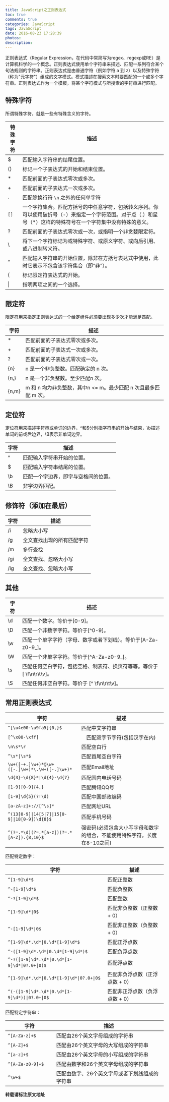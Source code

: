 ```yaml
---
title: JavaScript之正则表达式
toc: true
comments: true
categories: JavaScript
tags: JavaScript
date: 2016-08-23 17:28:39
photos:
description:
---
```


正则表达式（Regular Expression，在代码中常简写为regex、regexp或RE）是计算机科学的一个概念。正则表达式使用单个字符串来描述、匹配一系列符合某个句法规则的字符串。正则表达式是由普通字符（例如字符 a 到 z）以及特殊字符（称为"元字符"）组成的文字模式。模式描述在搜索文本时要匹配的一个或多个字符串。正则表达式作为一个模板，将某个字符模式与所搜索的字符串进行匹配。

<!--more-->

## 特殊字符

所谓特殊字符，就是一些有特殊含义的字符。

|特殊字符|描述|
|---|---|
|$ | 匹配输入字符串的结尾位置。|
|()| 标记一个子表达式的开始和结束位置。|
|* |  匹配前面的子表达式零次或多次。|
|+ |  匹配前面的子表达式一次或多次。|
|. |  匹配除换行符 `\n` 之外的任何单字符|
|`[]`|  一个字符集合。匹配方括号的中任意字符，包括转义序列。你可以使用破折号（-）来指定一个字符范围。对于点（.）和星号（*）这样的特殊符号在一个字符集中没有特殊的意义。|
|? |  匹配前面的子表达式零次或一次，或指明一个非贪婪限定符。|
|\ |  将下一个字符标记为或特殊字符、或原义字符、或向后引用、或八进制转义符。|
|^ |  匹配输入字符串的开始位置，除非在方括号表达式中使用，此时它表示不包含该字符集合（即“非”）。|
|{ |  标记限定符表达式的开始。|
|&#124;|  指明两项之间的一个选择。|

## 限定符

限定符用来指定正则表达式的一个给定组件必须要出现多少次才能满足匹配。

|字符|  描述|
|---|---|
|*  | 匹配前面的子表达式零次或多次。|
|+   |匹配前面的子表达式一次或多次。|
|?|   匹配前面的子表达式零次或一次。|
|{n} |n 是一个非负整数。匹配确定的 n 次。|
|{n,} |   n 是一个非负整数。至少匹配n 次。|
|{n,m} |  m 和 n 均为非负整数，其中n <= m。最少匹配 n 次且最多匹配 m 次。|

## 定位符

定位符用来描述字符串或单词的边界，^和$分别指字符串的开始与结束，\b描述单词的前或后边界，\B表示非单词边界。

|字符|  描述|
|---|---|
|^   |匹配输入字符串开始的位置。|
|$   |匹配输入字符串结尾的位置。|
|\b  |匹配一个字边界，即字与空格间的位置。|
|\B  |非字边界匹配。|

## 修饰符（添加在最后）

|字符|  描述|
|---|---|
|/i | 忽略大小写 |
|/g | 全文查找出现的所有匹配字符 |
|/m | 多行查找 |
|/gi| 全文查找、忽略大小写 |
|/ig| 全文查找、忽略大小写 |

## 其他

|字符|  描述|
|---|---|
|\d | 匹配一个数字。等价于[0-9]。 |
|\D | 匹配一个非数字字符。等价于[^0-9]。 |
|\w | 匹配一个单字字符（字母、数字或者下划线）。等价于[A-Za-z0-9_]。 |
|\W | 匹配一个非单字字符。等价于[^A-Za-z0-9_]。 |
|\s | 匹配任何空白字符，包括空格、制表符、换页符等等。等价于 [ \f\n\r\t\v]。|
|\S | 匹配任何非空白字符。等价于 [^ \f\n\r\t\v]。|


## 常用正则表达式

|字符|  描述|
|---|---|
|`^[\u4e00-\u9fa5]{0,}$` |匹配中文字符串|
|`[^\x00-\xff]` |　匹配双字节字符(包括汉字在内)|
|`\n\s*\r` |匹配空白行|
|<code>^\s*&#124;\s*$</code> |匹配首尾空白字符|
|`\w+([-+.]\w+)*@\w+([-.]\w+)*\.\w+([-.]\w+)*`|匹配Email地址|
|<code>\d{3}-\d{8}*&#124;\d{4}-\d{7}</code>|匹配国内电话号码|
|`[1-9][0-9]{4,}`|匹配腾讯QQ号|
|`[1-9]\d{5}(?!\d)`|匹配中国邮政编码|
|`[a-zA-z]+://[^\s]*`|匹配网址URL|
|<code>^(13[0-9]&#124;14[5&#124;7]&#124;15[0-9]&#124;18[0-9])\d{8}$</code>|匹配手机号码|
|`^(?=.*\d)(?=.*[a-z])(?=.*[A-Z]).{8,10}$`|强密码(必须包含大小写字母和数字的组合，不能使用特殊字符，长度在8-10之间)|


匹配特定数字：

|字符|  描述|
|---|---|
|`^[1-9]\d*$`　 　 |匹配正整数|
|`^-[1-9]\d*$` 　 |匹配负整数|
|`^-?[1-9]\d*$`　　 |匹配整数|
|<code>^[1-9]\d*&#124;0$</code>　 |匹配非负整数（正整数 + 0）|
|<code>^-[1-9]\d*&#124;0$</code>　　 |匹配非正整数（负整数 + 0）|
|<code>^[1-9]\d*\.\d*&#124;0\.\d*[1-9]\d*$</code>　　 |匹配正浮点数|
|<code>^-([1-9]\d*\.\d*&#124;0\.\d*[1-9]\d*)$</code>　 |匹配负浮点数|
|<code>^-?([1-9]\d*\.\d*&#124;0\.\d*[1-9]\d*&#124;0?\.0+&#124;0)$</code>　 |匹配浮点数|
|<code>^[1-9]\d*\.\d*&#124;0\.\d*[1-9]\d*&#124;0?\.0+&#124;0$</code>　　 |匹配非负浮点数（正浮点数 + 0）|
|<code>^(-([1-9]\d*\.\d*&#124;0\.\d*[1-9]\d*))&#124;0?\.0+&#124;0$</code>　　|匹配非正浮点数（负浮点数 + 0）|

匹配特定字符串：

|字符|  描述|
|---|---|
|`^[A-Za-z]+$`　　|匹配由26个英文字母组成的字符串|
|`^[A-Z]+$`　　|匹配由26个英文字母的大写组成的字符串|
|`^[a-z]+$`　　|匹配由26个英文字母的小写组成的字符串|
|`^[A-Za-z0-9]+$`　　|匹配由数字和26个英文字母组成的字符串|
|`^\w+$`　　|匹配由数字、26个英文字母或者下划线组成的字符串|



**转载请标注原文地址**
